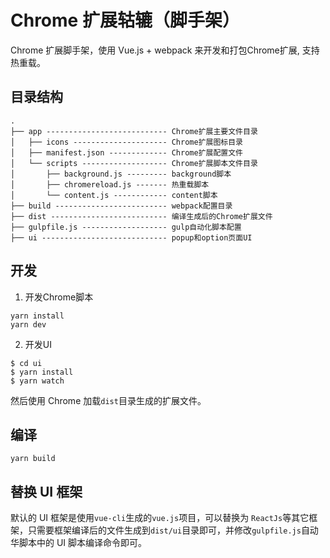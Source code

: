 # Chrome 扩展轱辘（脚手架）
Chrome 扩展脚手架，使用 Vue.js + webpack 来开发和打包Chrome扩展, 支持热重载。

## 目录结构
```
.
├── app --------------------------- Chrome扩展主要文件目录
│   ├── icons --------------------- Chrome扩展图标目录
│   ├── manifest.json ------------- Chrome扩展配置文件
│   └── scripts ------------------- Chrome扩展脚本文件目录
│       ├── background.js --------- background脚本
│       ├── chromereload.js ------- 热重载脚本
│       └── content.js ------------ content脚本
├── build ------------------------- webpack配置目录
├── dist -------------------------- 编译生成后的Chrome扩展文件
├── gulpfile.js ------------------- gulp自动化脚本配置
├── ui ---------------------------- popup和option页面UI
```

## 开发

1. 开发Chrome脚本
```
yarn install
yarn dev
```

2. 开发UI
```shell
$ cd ui
$ yarn install
$ yarn watch
```

然后使用 Chrome 加载`dist`目录生成的扩展文件。

## 编译

```
yarn build
```


## 替换 UI 框架

默认的 UI 框架是使用`vue-cli`生成的`vue.js`项目，可以替换为 `ReactJs`等其它框架，只需要框架编译后的文件生成到`dist/ui`目录即可，并修改`gulpfile.js`自动华脚本中的 UI 脚本编译命令即可。